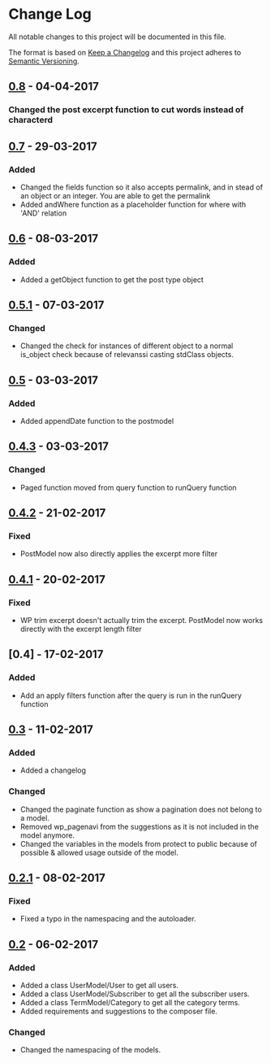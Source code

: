 # Change Log
All notable changes to this project will be documented in this file.

The format is based on [Keep a Changelog](http://keepachangelog.com/)
and this project adheres to [Semantic Versioning](http://semver.org/).

## [0.8] - 04-04-2017
### Changed the post excerpt function to cut words instead of characterd

## [0.7] - 29-03-2017
### Added
* Changed the fields function so it also accepts permalink, and in stead of an object or an integer. You are able to get the permalink
* Added andWhere function as a placeholder function for where with 'AND' relation

## [0.6] - 08-03-2017
### Added
* Added a getObject function to get the post type object

## [0.5.1] - 07-03-2017
### Changed
* Changed the check for instances of different object to a normal is_object check because of relevanssi casting stdClass objects.

## [0.5] - 03-03-2017
### Added
* Added appendDate function to the postmodel

## [0.4.3] - 03-03-2017
### Changed
* Paged function moved from query function to runQuery function

## [0.4.2] - 21-02-2017
### Fixed
* PostModel now also directly applies the excerpt more filter

## [0.4.1] - 20-02-2017
### Fixed
* WP trim excerpt doesn't actually trim the excerpt. PostModel now works directly with the excerpt length filter

## [0.4] - 17-02-2017
### Added
* Add an apply filters function after the query is run in the runQuery function

## [0.3] - 11-02-2017
### Added
* Added a changelog

### Changed
* Changed the paginate function as show a pagination does not belong to a model.
* Removed wp_pagenavi from the suggestions as it is not included in the model anymore.
* Changed the variables in the models from protect to public because of possible & allowed usage outside of the model.

## [0.2.1] - 08-02-2017
### Fixed
- Fixed a typo in the namespacing and the autoloader.

## [0.2] - 06-02-2017
### Added
* Added a class UserModel/User to get all users.
* Added a class UserModel/Subscriber to get all the subscriber users.
* Added a class TermModel/Category to get all the category terms.
* Added requirements and suggestions to the composer file.

### Changed
* Changed the namespacing of the models.

[Unreleased]: https://github.com/DannyvanHolten/WordPress-Models/compare/0.8...develop
[0.8]: https://github.com/DannyvanHolten/WordPress-Models/compare/0.7...0.8
[0.7]: https://github.com/DannyvanHolten/WordPress-Models/compare/0.6...0.7
[0.6]: https://github.com/DannyvanHolten/WordPress-Models/compare/0.5.1...0.6
[0.5.1]: https://github.com/DannyvanHolten/WordPress-Models/compare/0.5...0.5.1
[0.5]: https://github.com/DannyvanHolten/WordPress-Models/compare/0.4.3...0.5
[0.4.3]: https://github.com/DannyvanHolten/WordPress-Models/compare/0.4.2...0.4.3
[0.4.2]: https://github.com/DannyvanHolten/WordPress-Models/compare/0.4.1...0.4.2
[0.4.2]: https://github.com/DannyvanHolten/WordPress-Models/compare/0.4...0.4.1
[0.4.1]: https://github.com/DannyvanHolten/WordPress-Models/compare/0.3...0.4
[0.3]: https://github.com/DannyvanHolten/WordPress-Models/compare/0.2.1...0.3
[0.2.1]: https://github.com/DannyvanHolten/WordPress-Models/compare/0.2...0.2.1
[0.2]: https://github.com/DannyvanHolten/WordPress-Models/compare/0.1...0.2